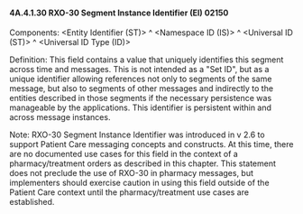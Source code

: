 #### 4A.4.1.30 RXO-30 Segment Instance Identifier (EI) 02150

Components: &lt;Entity Identifier (ST)> ^ &lt;Namespace ID (IS)> ^ &lt;Universal ID (ST)> ^ &lt;Universal ID Type (ID)>

Definition: This field contains a value that uniquely identifies this segment across time and messages. This is not intended as a "Set ID", but as a unique identifier allowing references not only to segments of the same message, but also to segments of other messages and indirectly to the entities described in those segments if the necessary persistence was manageable by the applications. This identifier is persistent within and across message instances.

Note: RXO-30 Segment Instance Identifier was introduced in v 2.6 to support Patient Care messaging concepts and constructs. At this time, there are no documented use cases for this field in the context of a pharmacy/treatment orders as described in this chapter. This statement does not preclude the use of RXO-30 in pharmacy messages, but implementers should exercise caution in using this field outside of the Patient Care context until the pharmacy/treatment use cases are established.
